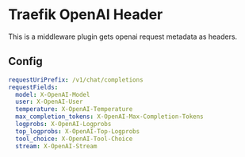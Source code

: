 # Traefik OpenAI Header
This is a middleware plugin gets openai request metadata as headers.

## Config
```yaml
requestUriPrefix: /v1/chat/completions
requestFields:
  model: X-OpenAI-Model
  user: X-OpenAI-User
  temperature: X-OpenAI-Temperature
  max_completion_tokens: X-OpenAI-Max-Completion-Tokens
  logprobs: X-OpenAI-Logprobs
  top_logprobs: X-OpenAI-Top-Logprobs
  tool_choice: X-OpenAI-Tool-Choice
  stream: X-OpenAI-Stream
```